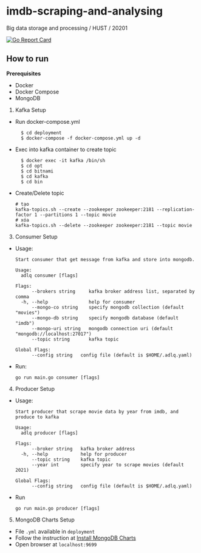 # imdb-scraping-and-analysing

Big data storage and processing / HUST / 20201

[![Go Report Card](https://goreportcard.com/badge/github.com/dangnm9699/imdb-scraping-and-analysing)](https://goreportcard.com/report/github.com/dangnm9699/imdb-scraping-and-analysing)
## How to run

**Prerequisites**

- Docker
- Docker Compose
- MongoDB

1. Kafka Setup

- Run docker-compose.yml
  ```shell
    $ cd deployment
    $ docker-compose -f docker-compose.yml up -d
  ```
- Exec into kafka container to create topic
  ```shell
    $ docker exec -it kafka /bin/sh
    $ cd opt
    $ cd bitnami
    $ cd kafka
    $ cd bin
  ```
- Create/Delete topic
  ```shell
  # tạo
  kafka-topics.sh --create --zookeeper zookeeper:2181 --replication-factor 1 --partitions 1 --topic movie
  # xóa
  kafka-topics.sh --delete --zookeeper zookeeper:2181 --topic movie
  ```

3. Consumer Setup

* Usage:

    ```text
    Start consumer that get message from kafka and store into mongodb.
    
    Usage:
      adlq consumer [flags]
    
    Flags:
          --brokers string     kafka broker address list, separated by comma
      -h, --help               help for consumer
          --mongo-co string    specify mongodb collection (default "movies")
          --mongo-db string    specify mongodb database (default "imdb")
          --mongo-uri string   mongodb connection uri (default "mongodb://localhost:27017")
          --topic string       kafka topic
    
    Global Flags:
          --config string   config file (default is $HOME/.adlq.yaml)
    ```

* Run:

    ```shell
    go run main.go consumer [flags]
    ```

4. Producer Setup

* Usage:

    ```text
    Start producer that scrape movie data by year from imdb, and produce to kafka
    
    Usage:
      adlq producer [flags]
    
    Flags:
          --broker string   kafka broker address
      -h, --help            help for producer
          --topic string    kafka topic
          --year int        specify year to scrape movies (default 2021)
    
    Global Flags:
          --config string   config file (default is $HOME/.adlq.yaml)
    ```

* Run

    ```shell
    go run main.go producer [flags]
    ```

5. MongoDB Charts Setup

- File `.yml` available in `deployment`
- Follow the instruction at [Install MongoDB Charts](https://docs.mongodb.com/charts/current/installation/)
- Open browser at `localhost:9699`